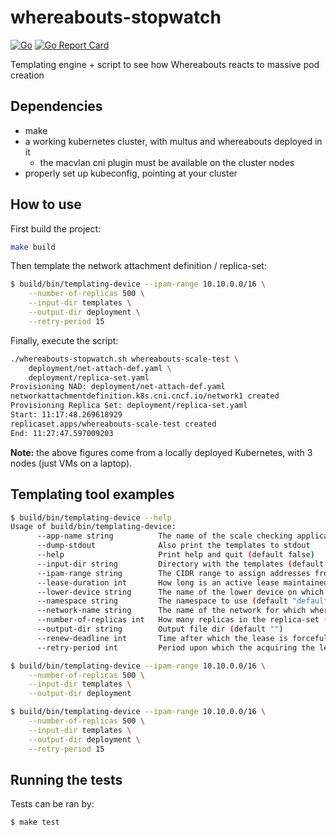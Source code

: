# whereabouts-stopwatch
[![Go](https://github.com/maiqueb/whereabouts-stopwatch/actions/workflows/go.yml/badge.svg)](https://github.com/maiqueb/whereabouts-stopwatch/actions/workflows/go.yml)
[![Go Report Card](https://goreportcard.com/badge/github.com/maiqueb/whereabouts-stopwatch)](https://goreportcard.com/report/github.com/maiqueb/whereabouts-stopwatch)

Templating engine + script to see how Whereabouts reacts to massive pod creation

## Dependencies
- make
- a working kubernetes cluster, with multus and whereabouts deployed in it
  - the macvlan cni plugin must be available on the cluster nodes
- properly set up kubeconfig, pointing at your cluster

## How to use
First build the project:
```bash
make build
```

Then template the network attachment definition / replica-set:
```bash
$ build/bin/templating-device --ipam-range 10.10.0.0/16 \
    --number-of-replicas 500 \
    --input-dir templates \
    --output-dir deployment \
    --retry-period 15
```

Finally, execute the script:
```bash
./whereabouts-stopwatch.sh whereabouts-scale-test \
    deployment/net-attach-def.yaml \
    deployment/replica-set.yaml
Provisioning NAD: deployment/net-attach-def.yaml
networkattachmentdefinition.k8s.cni.cncf.io/network1 created
Provisioning Replica Set: deployment/replica-set.yaml
Start: 11:17:48.269618929
replicaset.apps/whereabouts-scale-test created
End: 11:27:47.597009203
```

**Note:** the above figures come from a locally deployed Kubernetes, with 3 nodes (just VMs on a laptop).

## Templating tool examples
```bash
$ build/bin/templating-device --help
Usage of build/bin/templating-device:
      --app-name string          The name of the scale checking application (default "whereabouts-scale-test")
      --dump-stdout              Also print the templates to stdout
      --help                     Print help and quit (default false)
      --input-dir string         Directory with the templates (default "")
      --ipam-range string        The CIDR range to assign addresses from (default "")
      --lease-duration int       How long is an active lease maintained (default 1500)
      --lower-device string      The name of the lower device on which the macvlan interfaces will be created (default "eth0")
      --namespace string         The namespace to use (default "default")
      --network-name string      The name of the network for which whereabouts will provide IPAM (default "network1")
      --number-of-replicas int   How many replicas in the replica-set (default 100)
      --output-dir string        Output file dir (default "")
      --renew-deadline int       Time after which the lease is forcefully re-acquired (default 1000)
      --retry-period int         Period upon which the acquiring the lease is retried (default 500)

$ build/bin/templating-device --ipam-range 10.10.0.0/16 \
    --number-of-replicas 500 \
    --input-dir templates \
    --output-dir deployment

$ build/bin/templating-device --ipam-range 10.10.0.0/16 \
    --number-of-replicas 500 \
    --input-dir templates \
    --output-dir deployment \
    --retry-period 15
```
## Running the tests
Tests can be ran by:
```bash
$ make test
```

